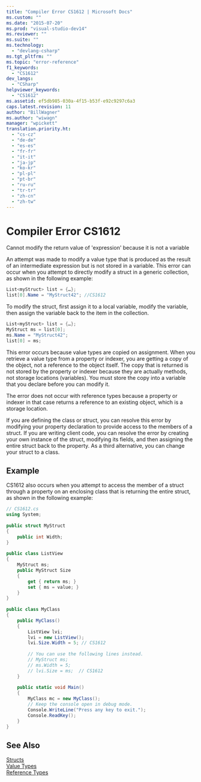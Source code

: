 ```yaml
---
title: "Compiler Error CS1612 | Microsoft Docs"
ms.custom: ""
ms.date: "2015-07-20"
ms.prod: "visual-studio-dev14"
ms.reviewer: ""
ms.suite: ""
ms.technology: 
  - "devlang-csharp"
ms.tgt_pltfrm: ""
ms.topic: "error-reference"
f1_keywords: 
  - "CS1612"
dev_langs: 
  - "CSharp"
helpviewer_keywords: 
  - "CS1612"
ms.assetid: ef5db985-030a-4f15-b53f-e92c9297c6a3
caps.latest.revision: 11
author: "BillWagner"
ms.author: "wiwagn"
manager: "wpickett"
translation.priority.ht: 
  - "cs-cz"
  - "de-de"
  - "es-es"
  - "fr-fr"
  - "it-it"
  - "ja-jp"
  - "ko-kr"
  - "pl-pl"
  - "pt-br"
  - "ru-ru"
  - "tr-tr"
  - "zh-cn"
  - "zh-tw"
---
```

# Compiler Error CS1612
Cannot modify the return value of 'expression' because it is not a variable  
  
 An attempt was made to modify a value type that is produced as the result of an intermediate expression but is not stored in a variable. This error can occur when you attempt to directly modify a struct in a generic collection, as shown in the following example:  
  
```c#  
List<myStruct> list = {…};  
list[0].Name = "MyStruct42"; //CS1612  
```  
  
 To modify the struct, first assign it to a local variable, modify the variable, then assign the variable back to the item in the collection.  
  
```c#  
List<myStruct> list = {…};  
MyStruct ms = list[0];  
ms.Name = "MyStruct42";  
list[0] = ms;  
```  
  
 This error occurs because value types are copied on assignment. When you retrieve a value type from a property or indexer, you are getting a copy of the object, not a reference to the object itself. The copy that is returned is not stored by the property or indexer because they are actually methods, not storage locations (variables). You must store the copy into a variable that you declare before you can modify it.  
  
 The error does not occur with reference types because a property or indexer in that case returns a reference to an existing object, which is a storage location.  
  
 If you are defining the class or struct, you can resolve this error by modifying your property declaration to provide access to the members of a struct. If you are writing client code, you can resolve the error by creating your own instance of the struct, modifying its fields, and then assigning the entire struct back to the property. As a third alternative, you can change your struct to a class.  
  
## Example  
 CS1612 also occurs when you attempt to access the member of a struct through a property on an enclosing class that is returning the entire struct, as shown in the following example:  
  
```c#  
// CS1612.cs  
using System;  
  
public struct MyStruct  
{  
    public int Width;  
}  
  
public class ListView  
{  
    MyStruct ms;  
    public MyStruct Size  
    {  
        get { return ms; }  
        set { ms = value; }  
    }  
}  
  
public class MyClass  
{  
    public MyClass()  
    {  
        ListView lvi;  
        lvi = new ListView();  
        lvi.Size.Width = 5; // CS1612  
  
        // You can use the following lines instead.  
        // MyStruct ms;  
        // ms.Width = 5;  
        // lvi.Size = ms;  // CS1612  
    }  
  
    public static void Main()   
    {  
        MyClass mc = new MyClass();  
        // Keep the console open in debug mode.  
        Console.WriteLine("Press any key to exit.");  
        Console.ReadKey();     
    }  
}  
```  
  
## See Also  
 [Structs](../../../csharp/programming-guide/classes-and-structs/structs.md)   
 [Value Types](../../../csharp/language-reference/keywords/value-types.md)   
 [Reference Types](../../../csharp/language-reference/keywords/reference-types.md)